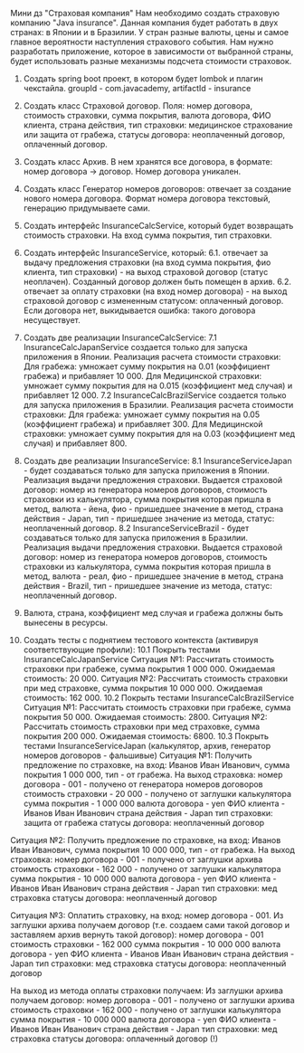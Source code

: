 Мини дз "Страховая компания"
Нам необходимо создать страховую компанию "Java insurance".
Данная компания будет работать в двух странах: в Японии и в Бразилии.
У стран разные валюты, цены и самое главное вероятности наступления страхового события.
Нам нужно разработать приложение, которое в зависимости от выбранной страны, будет использовать разные механизмы подсчета стоимости страховок.

1. Создать spring boot проект, в котором будет lombok и плагин чекстайла. groupId - com.javacademy, artifactId - insurance
2. Создать класс Страховой договор. Поля: номер договора, стоимость страховки, сумма покрытия, валюта договора, ФИО клиента, страна действия, тип страховки: медицинское страхование или защита от грабежа, статусы договора:  неоплаченный договор, оплаченный договор.
3. Создать класс Архив. В нем хранятся все договора, в формате: номер договора -> договор. Номер договора уникален.
4. Создать класс Генератор номеров договоров: отвечает за создание нового номера договора. Формат номера договора текстовый, генерацию придумываете сами.
5. Создать интерфейс InsuranceCalcService, который будет возвращать стоимость страховки. На вход сумма покрытия, тип страховки.
6. Создать интерфейс InsuranceService, который:
   6.1. отвечает за выдачу предложения страховки (на вход сумма покрытия, фио клиента, тип страховки) - на выход страховой договор (статус неоплачен). Созданный договор должен быть помещен в архив.
   6.2. отвечает за оплату страховки (на вход номер договора) - на выход страховой договор с измененным статусом: оплаченный договор. Если договора нет, выкидывается ошибка: такого договора несуществует.

7. Создать две реализации InsuranceCalcService:
   7.1 InsuranceCalcJapanService создается только для запуска приложения в Японии.
   Реализация расчета стоимости страховки:
   Для грабежа: умножает сумму покрытия на 0.01 (коэффициент грабежа) и прибавляет 10 000.
   Для Медицинской страховки: умножает сумму покрытия для на 0.015 (коэффициент мед случая) и прибавляет 12 000.
   7.2 InsuranceCalcBrazilService создается только для запуска приложения в Бразилии.
   Реализация расчета стоимости страховки:
   Для грабежа: умножает сумму покрытия на 0.05 (коэффициент грабежа) и прибавляет 300.
   Для Медицинской страховки: умножает сумму покрытия для на 0.03 (коэффициент мед случая) и прибавляет 800.

8.   Создать две реализации InsuranceService:
     8.1 InsuranceServiceJapan - будет создаваться только для запуска приложения в Японии.
     Реализация выдачи предложения страховки. Выдается страховой договор: номер из генератора номеров договоров, стоимость страховки из калькулятора, сумма покрытия которая пришла в метод, валюта - йена, фио - пришедшее значение в метод, страна действия - Japan, тип - пришедшее значение из метода, статус: неоплаченный договор.
     8.2 InsuranceServiceBrazil - будет создаваться только для запуска приложения в Бразилии.
     Реализация выдачи предложения страховки. Выдается страховой договор: номер из генератора номеров договоров, стоимость страховки из калькулятора, сумма покрытия которая пришла в метод, валюта - реал, фио - пришедшее значение в метод, страна действия - Brazil, тип - пришедшее значение из метода, статус: неоплаченный договор.

9. Валюта, страна, коэффициент мед случая и грабежа должны быть вынесены в ресурсы.

10. Создать тесты с поднятием тестового контекста (активируя соответствующие профили):
    10.1 Покрыть тестами InsuranceCalcJapanServicе
    Ситуация №1: Рассчитать стоимость страховки при грабеже, сумма покрытия 1 000 000. Ожидаемая стоимость: 20 000.
    Ситуация №2: Рассчитать стоимость страховки при мед страховке, сумма покрытия 10 000 000. Ожидаемая стоимость: 162 000.
    10.2 Покрыть тестами InsuranceCalcBrazilService
    Ситуация №1: Рассчитать стоимость страховки при грабеже, сумма покрытия 50 000. Ожидаемая стоимость: 2800.
    Ситуация №2: Рассчитать стоимость страховки при мед страховке, сумма покрытия 200 000. Ожидаемая стоимость: 6800.
    10.3 Покрыть тестами InsuranceServiceJapan (калькулятор, архив, генератор номеров договоров - фальшивые)
    Ситуация №1: Получить предложение по страховке, на вход: Иванов Иван Иванович, сумма покрытия 1 000 000, тип - от грабежа.
    На выход страховка:
    номер договора - 001 - получено от генератора номеров договоров
    стоимость страховки - 20 000  - получено от заглушки калькулятора
    сумма покрытия - 1 000 000
    валюта договора - yen
    ФИО клиента - Иванов Иван Иванович
    страна действия - Japan
    тип страховки: защита от грабежа
    статусы договора:  неоплаченный договор

Ситуация №2: Получить предложение по страховке, на вход: Иванов Иван Иванович, сумма покрытия 10 000 000, тип - от грабежа.
На выход страховка:
номер договора - 001 - получено от заглушки архива
стоимость страховки - 162 000  - получено от заглушки калькулятора
сумма покрытия - 10 000 000
валюта договора - yen
ФИО клиента - Иванов Иван Иванович
страна действия - Japan
тип страховки: мед страховка
статусы договора:  неоплаченный договор

Ситуация №3: Оплатить страховку, на вход: номер договора - 001.
Из заглушки архива получаем договор (т.е. создаем сами такой договор и заставляем архив вернуть такой договор):
номер договора - 001
стоимость страховки - 162 000
сумма покрытия - 10 000 000
валюта договора - yen
ФИО клиента - Иванов Иван Иванович
страна действия - Japan
тип страховки: мед страховка
статусы договора:  неоплаченный договор

На выход из метода оплаты страховки получаем:
Из заглушки архива получаем договор:
номер договора - 001 - получено от заглушки архива
стоимость страховки - 162 000  - получено от заглушки калькулятора
сумма покрытия - 10 000 000
валюта договора - yen
ФИО клиента - Иванов Иван Иванович
страна действия - Japan
тип страховки: мед страховка
статусы договора:  оплаченный договор (!)